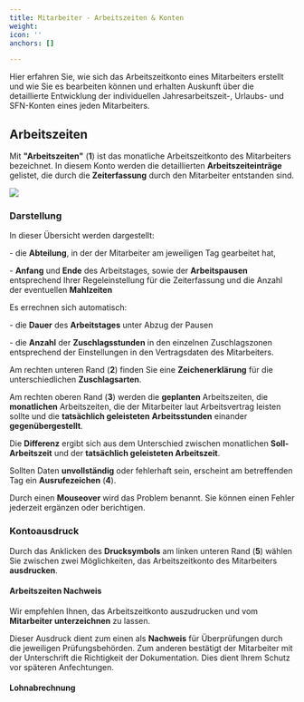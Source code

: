 ```yaml
---
title: Mitarbeiter - Arbeitszeiten & Konten
weight: 
icon: ''
anchors: []

---
```

Hier erfahren Sie, wie sich das Arbeitszeitkonto eines Mitarbeiters erstellt und wie Sie es bearbeiten können und erhalten Auskunft über die detaillierte Entwicklung der individuellen Jahresarbeitszeit-, Urlaubs- und SFN-Konten eines jeden Mitarbeiters.

## Arbeitszeiten

Mit **"Arbeitszeiten"** (**1**) ist das monatliche Arbeitszeitkonto des Mitarbeiters bezeichnet. In diesem Konto werden die detaillierten **Arbeitszeiteinträge** gelistet, die durch die  **Zeiterfassung** durch den Mitarbeiter entstanden sind.

![](https://s3.amazonaws.com/helpscout.net/docs/assets/5dd29b3f04286364bc91dcd3/images/5e4c1cc704286364bc9582e8/file-RBebVl0dpT.png)

### Darstellung

In dieser Übersicht werden  dargestellt:

\- die **Abteilung**, in der der Mitarbeiter am jeweiligen Tag gearbeitet hat,

\- **Anfang** und **Ende** des Arbeitstages, sowie der **Arbeitspausen** entsprechend Ihrer Regeleinstellung für die Zeiterfassung und die Anzahl der eventuellen **Mahlzeiten**

Es errechnen sich automatisch:

\- die **Dauer** des **Arbeitstages** unter Abzug der Pausen

\- die **Anzahl** der **Zuschlagsstunden** in den einzelnen Zuschlagszonen entsprechend der Einstellungen in den Vertragsdaten des Mitarbeiters.

Am rechten unteren Rand (**2**) finden Sie eine **Zeichenerklärung** für die unterschiedlichen **Zuschlagsarten**.

Am rechten oberen Rand (**3**) werden die **geplanten** Arbeitszeiten, die **monatlichen** Arbeitszeiten, die der Mitarbeiter laut Arbeitsvertrag leisten sollte und die **tatsächlich geleisteten** **Arbeitsstunden** einander **gegenübergestellt**.

Die **Differenz** ergibt sich aus dem Unterschied zwischen monatlichen **Soll-Arbeitszeit** und der **tatsächlich geleisteten Arbeitszeit**.

Sollten Daten **unvollständig** oder fehlerhaft sein, erscheint am betreffenden Tag ein **Ausrufezeichen** (**4**).

Durch einen **Mouseover** wird das Problem benannt. Sie können einen Fehler jederzeit ergänzen oder berichtigen.

### Kontoausdruck

Durch das Anklicken des **Drucksymbols** am linken unteren Rand (**5**) wählen Sie zwischen zwei Möglichkeiten, das Arbeitszeitkonto des Mitarbeiters **ausdrucken**.

#### Arbeitszeiten Nachweis

Wir empfehlen Ihnen, das Arbeitszeitkonto auszudrucken und vom **Mitarbeiter unterzeichnen** zu lassen.

Dieser Ausdruck dient zum einen als **Nachweis** für Überprüfungen durch die jeweiligen Prüfungsbehörden. Zum anderen bestätigt der Mitarbeiter mit der Unterschrift die Richtigkeit der Dokumentation. Dies dient Ihrem Schutz vor späteren Anfechtungen.

#### Lohnabrechnung